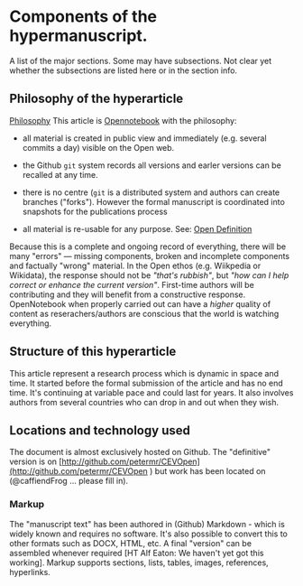 Components of the hypermanuscript.
==================================

A list of the major sections. Some may have subsections. Not clear yet whether
the subsections are listed here or in the section info.

Philosophy of the hyperarticle
------------------------------

[Philosophy](philosophy.md) This article is
[Opennotebook](https://en.wikipedia.org/wiki/Open-notebook_science) with the
philosophy:

-   all material is created in public view and immediately (e.g. several commits
    a day) visible on the Open web.

-   the Github `git` system records all versions and earler versions can be
    recalled at any time.

-   there is no centre (`git` is a distributed system and authors can create
    branches ("forks"). However the formal manuscript is coordinated into
    snapshots for the publications process

-   all material is re-usable for any purpose. See: [Open
    Definition](en.wikipedia.org/wiki/The_Open_Definition)

Because this is a complete and ongoing record of everything, there will be many
"errors" — missing components, broken and incomplete components and factually
"wrong" material. In the Open ethos (e.g. Wiikpedia or Wikidata), the response
should not be *"that's rubbish"*, but *"how can I help correct or enhance the
current version"*. First-time authors will be contributing and they will benefit
from a constructive response. OpenNotebook when properly carried out can have a
*higher* quality of content as reserachers/authors are conscious that the world
is watching everything.

Structure of this hyperarticle
------------------------------

This article represent a research process which is dynamic in space and time. It
started before the formal submission of the article and has no end time. It's
continuing at variable pace and could last for years. It also involves authors
from several countries who can drop in and out when they wish.

Locations and technology used
-----------------------------

The document is almost exclusively hosted on Github. The "definitive" version is
on [http://github.com/petermr/CEVOpen](http://github.com/petermr/CEVOpen ) but
work has been located on (\@caffiendFrog ... please fill in).

### Markup

The "manuscript text" has been authored in (Github) Markdown - which is widely
known and requires no software. It's also possible to convert this to other
formats such as DOCX, HTML, etc. A final "version" can be assembled whenever
required [HT Alf Eaton: We haven't yet got this working]. Markup supports
sections, lists, tables, images, references, hyperlinks.
